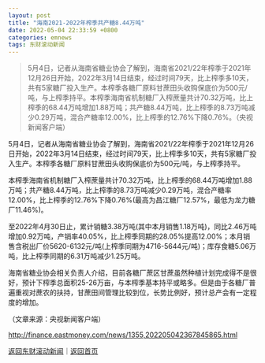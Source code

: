 ```yaml
---
layout: post
title: "海南2021-2022年榨季共产糖8.44万吨"
date: 2022-05-04 22:33:59 +0800
categories: emnews
tags: 东财滚动新闻
---
```

> 5月4日，记者从海南省糖业协会了解到，海南省2021/22年榨季于2021年12月26日开始，2022年3月14日结束，经过时间79天，比上榨季多10天，共有5家糖厂投入生产。本榨季各糖厂原料甘蔗田头收购保底价为500元/吨，与上榨季持平。本榨季海南省机制糖厂入榨蔗量共计70.32万吨，比上榨季的68.44万吨增加1.88万吨；共产糖8.44万吨，比上榨季的8.73万吨减少0.29万吨，混合产糖率12.00%，比上榨季的12.76%下降0.76%。（央视新闻客户端）

<p>5月4日，记者从海南省糖业协会了解到，海南省2021/22年榨季于2021年12月26日开始，2022年3月14日结束，经过时间79天，比上榨季多10天，共有5家糖厂投入生产。本榨季各糖厂原料甘蔗田头收购保底价为500元/吨，与上榨季持平。</p>
 <p>本榨季海南省机制糖厂入榨蔗量共计70.32万吨，比上榨季的68.44万吨增加1.88万吨；共产糖8.44万吨，比上榨季的8.73万吨减少0.29万吨，混合产糖率12.00%，比上榨季的12.76%下降0.76%(最高为昌江糖厂12.57%，最低为龙力糖厂11.46%)。</p>
 <p>至2022年4月30日止，累计销糖3.38万吨(其中本月销售1.18万吨)，同比2.46万吨增加0.92万吨，产销率40.05%，比上榨季同期的28.05%提高12.00%；本月销售含税出厂价5620-6132元/吨(上榨季同期为4716-5644元/吨)；库存食糖5.06万吨，比上榨季同期的6.31万吨减少1.25万吨。</p>
 <p>海南省糖业协会相关负责人介绍，目前各糖厂蔗区甘蔗虽然种植计划完成得不是很好，预计下榨季总面积25-26万亩，与本榨季基本持平或略多。但是由于各糖厂普遍重视对蔗农的扶持，甘蔗田间管理比较到位，长势比例好，预计总产会有一定程度的增加。</p><p class="em_media">（文章来源：央视新闻客户端）</p>

<http://finance.eastmoney.com/news/1355,202205042367845865.html>

[返回东财滚动新闻](//finews.withounder.com/emnews/)｜[返回首页](//finews.withounder.com/)